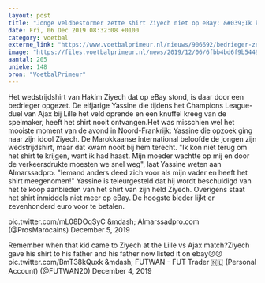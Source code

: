 ```yaml
---
layout: post
title: "Jonge veldbestormer zette shirt Ziyech niet op eBay: &#039;Ik kon niet terug&#039;"
date: Fri, 06 Dec 2019 08:32:08 +0100
category: voetbal
externe_link: "https://www.voetbalprimeur.nl/nieuws/906692/bedrieger-zette-shirt-ziyech-op-ebay-iemand-deed-zich-voor-als-mijn-vader-.html"
image: "https://files.voetbalprimeur.nl/news/2019/12/06/6fbb4bd6f9b5449e36088e83296c31ebe97485fc.jpg"
aantal: 205
unieke: 148
bron: "VoetbalPrimeur"
---
```


Het wedstrijdshirt van Hakim Ziyech dat op eBay stond, is daar door een bedrieger opgezet. De elfjarige Yassine die tijdens het Champions League-duel van Ajax bij Lille het veld oprende en een knuffel kreeg van de spelmaker, heeft het shirt nooit ontvangen.Het was misschien wel het mooiste moment van de avond in Noord-Frankrijk: Yassine die opzoek ging naar zijn idool Ziyech. De Marokkaanse international beloofde de jongen zijn wedstrijdshirt, maar dat kwam nooit bij hem terecht.
&quot;Ik kon niet terug om het shirt te krijgen, want ik had haast. Mijn moeder wachtte op mij en door de verkeersdrukte moesten we snel weg&quot;, laat Yassine weten aan Almarssadpro. &quot;Iemand anders deed zich voor als mijn vader en heeft het shirt meegenomen!&quot;
Yassine is teleurgesteld dat hij wordt beschuldigd van het te koop aanbieden van het shirt van zijn held Ziyech. Overigens staat het shirt inmiddels niet meer op eBay. De hoogste bieder lijkt er zevenhonderd euro voor te betalen.

pic.twitter.com/mL08DOqSyC
&amp;mdash; Almarssadpro.com (@ProsMarocains) December 5, 2019


Remember when that kid came to Ziyech at the Lille vs Ajax match?Ziyech gave his shirt to his father and his father now listed it on ebay😣😣 pic.twitter.com/BmT38kQuxk
&amp;mdash; FUTWAN - FUT Trader 🇳🇱 (Personal Account) (@FUTWAN20) December 4, 2019
